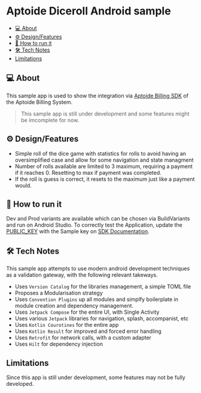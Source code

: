 # Aptoide Diceroll Android sample

- [💻 About](#-about)
- [⚙️ Design/Features](#️-designfeatures)
- [🚀 How to run it](#-how-to-run-it)
- [🛠 Tech Notes](#-tech-notes)
- [Limitations](#limitations)

## 💻 About

This sample app is used to show the integration via [Aptoide Billing SDK](https://docs.catappult.io/docs/native-android-billing-sdk) of the Aptoide Billing System.

> This sample app is still under development and some features might be imcomplete for now.

## ⚙️ Design/Features

- Simple roll of the dice game with statistics for rolls to avoid having an oversimplified case and allow for some navigation and state managment
- Number of rolls available are limited to 3 maximum, requiring a payment if it reaches 0. Resetting to max if payment was completed.
- If the roll is guess is correct, it resets to the maximum just like a payment would.

## 🚀 How to run it

Dev and Prod variants are available which can be chosen via BuildVariants and run on Android Studio.
To correctly test the Application, update the [PUBLIC_KEY](https://github.com/Aptoide/aptoide-diceroll-sdk/blob/master/gradle.properties#L28-L29) with the Sample key on [SDK Documentation](https://docs.catappult.io/docs/native-android-billing-sdk#faq).

## 🛠 Tech Notes

This sample app attempts to use modern android development techniques as a validation gateway, with the following relevant takeways.
* Uses `Version Catalog` for the libraries management, a simple TOML file
* Proposes a Modularisation strategy
* Uses `Convention Plugins` up all modules and simplfy boilerplate in module creation and dependency management.
* Uses `Jetpack Compose` for the entire UI, with Single Activity
* Uses various `Jetpack` libraries for navigation, splash, accompanist, etc
* Uses `Kotlin Courotines` for the entire app
* Uses `Kotlin Result` for improved and forced error handling
* Uses `Retrofit` for network calls, with a custom adapter
* Uses `Hilt` for dependency injection

## Limitations

Since this app is still under development, some features may not be fully developed.
